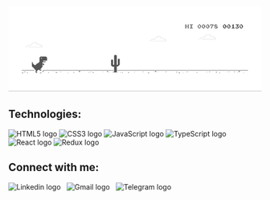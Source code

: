 ![Header](https://github.com/makcsholonik/makcsholonik/blob/main/img/header.gif)

[comment]: <> (# I'm a frontend developer from Belarus, Brest)

## Technologies:

<img src="https://img.shields.io/badge/HTML5-282C34?logo=html5&logoColor=E34F26" alt="HTML5 logo" title="HTML5" height="30" /> <img src="https://img.shields.io/badge/CSS3-282C34?logo=css3&logoColor=1572B6" alt="CSS3 logo" title="CSS3" height="30" /> <img src="https://img.shields.io/badge/JavaScript-282C34?logo=javascript&logoColor=F7DF1E" alt="JavaScript logo" title="JavaScript" height="30" /> <img src="https://img.shields.io/badge/TypeScript-282C34?logo=typescript&logoColor=3178C6" alt="TypeScript logo" title="TypeScript" height="30" /> <img src="https://img.shields.io/badge/React-282C34?logo=react&logoColor=61DAFB" alt="React logo" title="React" height="30" /> <img src="https://img.shields.io/badge/Redux-282C34?logo=redux&logoColor=764ABC" alt="Redux logo" title="Redux" height="30" />

## Connect with me:

<img src="https://img.shields.io/badge/Linkedin-282C34?logo=linkedin&logoColor=1572B6" alt="Linkedin logo" title="Linkedin" height="30" /> &nbsp;
<img src="https://img.shields.io/badge/Gmail-282C34?logo=gmail&logoColor=E34F26" alt="Gmail logo" title="Gmail" height="30" /> &nbsp;
<img src="https://img.shields.io/badge/Telegram-282C34?logo=telegram&logoColor=764ABC" alt="Telegram logo" title="Telegram" height="30" /> &nbsp;